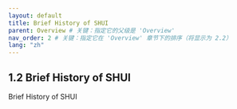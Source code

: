 ```yaml
---
layout: default
title: Brief History of SHUI
parent: Overview # 关键：指定它的父级是 'Overview'
nav_order: 2 # 关键：指定它在 'Overview' 章节下的排序（将显示为 2.2）
lang: "zh"
---
```

## 1.2 Brief History of SHUI

Brief History of SHUI